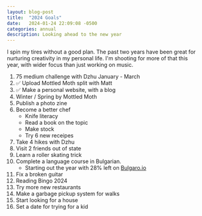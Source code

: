 ```yaml
---
layout: blog-post
title:  "2024 Goals"
date:   2024-01-24 22:09:08 -0500
categories: annual
description: Looking ahead to the new year
---
```


I spin my tires without a good plan. The past two years have been great for nurturing creativity in my personal life. I'm shooting for more of that this year, with wider focus than just working on music.

1. 75 medium challenge with Dzhu January - March
2. ✅ Upload Mottled Moth split with Matt
3. ✅ Make a personal website, with a blog
4. Winter / Spring by Mottled Moth
5. Publish a photo zine
6. Become a better chef
    * Knife literacy
    * Read a book on the topic
    * Make stock
    * Try 6 new receipes
7. Take 4 hikes with Dzhu
8. Visit 2 friends out of state 
9. Learn a roller skating trick
9. Complete a language course in Bulgarian.
    * Starting out the year with 28% left on [Bulgaro.io](http://bulgaro.io)
10. Fix a broken guitar
11. Reading Bingo 2024
12. Try more new restaurants
13. Make a garbage pickup system for walks
14. Start looking for a house
15. Set a date for trying for a kid
